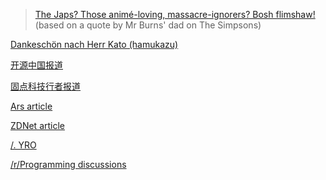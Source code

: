 >[The Japs? Those animé-loving, massacre-ignorers? Bosh flimshaw!](https://www.youtube.com/watch?v=Qq7wnMvLYg4)
(based on a quote by Mr Burns' dad on The Simpsons)

[Dankeschön nach Herr Kato (hamukazu)](https://github.com/hamukazu/lets-get-arrested)

[开源中国报道](https://www.oschina.net/news/105040/infinite-javascript-popup-prank)

[固点科技行者报道](https://www.solidot.org/story?sid=59837)

[Ars article](https://arstechnica.com/tech-policy/2019/03/japanese-police-charge-13-year-old-girl-for-infinite-javascript-popup-prank/)

[ZDNet article](https://www.zdnet.com/article/japanese-police-charge-13-year-old-for-sharing-unclosable-popup-prank-online/)

[/. YRO](https://yro.slashdot.org/story/19/03/09/1940202/japanese-police-charge-13-year-old-girl-for-sharing-unclosable-popup-code-online)

[/r/Programming discussions](https://www.reddit.com/r/programming/comments/az82hg/javascript_infinite_alert_prank_lands_13yearold/)
